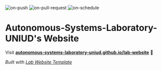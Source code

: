 
  ![on-push](../../actions/workflows/on-push.yaml/badge.svg)
  ![on-pull-request](../../actions/workflows/on-pull-request.yaml/badge.svg)
  ![on-schedule](../../actions/workflows/on-schedule.yaml/badge.svg)

  # Autonomous-Systems-Laboratory-UNIUD's Website

  Visit **[autonomous-systems-laboratory-uniud.github.io/lab-website](https://autonomous-systems-laboratory-uniud.github.io/lab-website)** 🚀

  _Built with [Lab Website Template](https://greene-lab.gitbook.io/lab-website-template-docs)_
